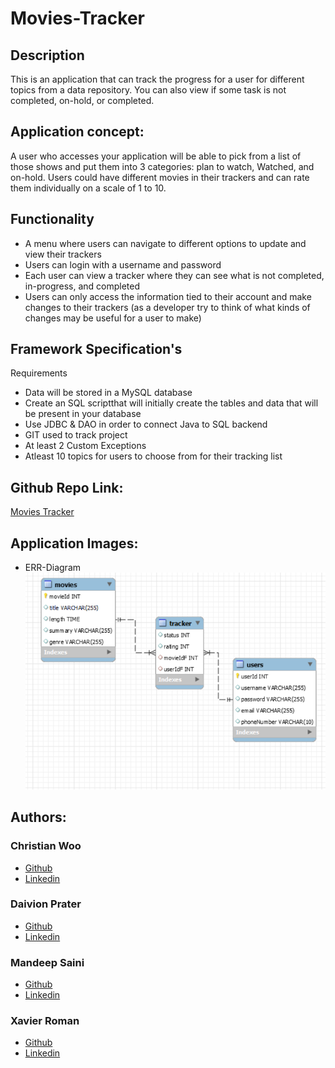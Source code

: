 # Movies-Tracker

## Description 
This is an application that can track the progress for a user for different topics from a data repository. You can also view if some task is not completed, on-hold, or completed.

## Application concept:
A user who accesses your application will be able to pick from a list of those shows and put them into 3 categories: plan to watch, Watched, and on-hold.
Users could have different movies in their trackers and can rate them individually on a scale of 1 to 10.

## Functionality 
- A menu where users can navigate to different options to update and view their trackers
- Users can login with a username and password
- Each user can view a tracker where they can see what is not completed, in-progress, and completed
- Users can only access the information tied to their account and make changes to their trackers (as a developer try to think of what kinds of changes may be useful
for a user to make)

## Framework Specification's 
Requirements
- Data will be stored in a MySQL database
- Create an SQL scriptthat will initially create the tables and data that will be present in your database
- Use JDBC & DAO in order to connect Java to SQL backend
- GIT used to track project
- At least 2 Custom Exceptions
- Atleast 10 topics for users to choose from for their tracking list

## Github Repo Link:

[Movies Tracker](https://github.com/mandy2324/Movies-Tracker)

## Application Images:
- ERR-Diagram
![ERR Diagram](.//images/ERR%20Diagram.png)

## Authors:

### Christian Woo

- [Github](https://github.com/chriswoo59)
- [Linkedin](https://www.linkedin.com/in/cwoo59/)

### Daivion Prater

- [Github](https://github.com/dprater1)
- [Linkedin](https://www.linkedin.com/in/daivion-prater-a6b04a205/)

### Mandeep Saini

- [Github](https://github.com/mandy2324)
- [Linkedin](https://www.linkedin.com/in/m23saini/)

### Xavier Roman

- [Github](https://github.com/xroman0011)
- [Linkedin](https://www.linkedin.com/in/xavier-roman-299561241)

